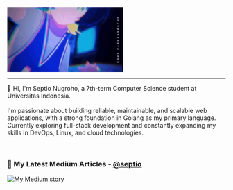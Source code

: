 
<img align="center" height="150" src="neko-reset.gif"  />

---

👋 Hi, I'm Septio Nugroho, a 7th-term Computer Science student at Universitas Indonesia.
<br>
<br>
I'm passionate about building reliable, maintainable, and scalable web applications, with a strong foundation in Golang as my primary language. Currently exploring full-stack development and constantly expanding my skills in DevOps, Linux, and cloud technologies.

<br>
<be>

### 📝 My Latest Medium Articles - [@septio](https://medium.com/@septio)
[![My Medium story](https://medium-snippet-dc633c4f39a0.herokuapp.com/api/article.svg?username=@septio&index=0&source=medium)](#)
